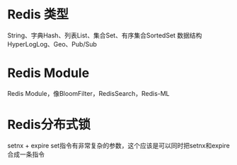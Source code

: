 # Redis 类型
String、字典Hash、列表List、集合Set、有序集合SortedSet
数据结构HyperLogLog、Geo、Pub/Sub

# Redis Module
Redis Module，像BloomFilter，RedisSearch，Redis-ML

# Redis分布式锁
setnx + expire
set指令有非常复杂的参数，这个应该是可以同时把setnx和expire合成一条指令